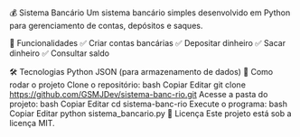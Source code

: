 💰 Sistema Bancário
Um sistema bancário simples desenvolvido em Python para gerenciamento de contas, depósitos e saques.

🚀 Funcionalidades
✅ Criar contas bancárias
✅ Depositar dinheiro
✅ Sacar dinheiro
✅ Consultar saldo

🛠️ Tecnologias
Python
JSON (para armazenamento de dados)
🔧 Como rodar o projeto
Clone o repositório:
bash
Copiar
Editar
git clone https://github.com/GSMJDev/sistema-banc-rio.git
Acesse a pasta do projeto:
bash
Copiar
Editar
cd sistema-banc-rio
Execute o programa:
bash
Copiar
Editar
python sistema_bancario.py
📄 Licença
Este projeto está sob a licença MIT.